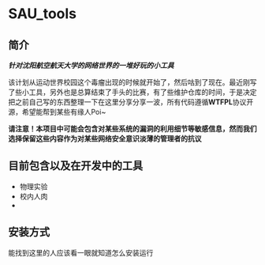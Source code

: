 # SAU_tools
## 简介

***针对沈阳航空航天大学的网络世界的一堆好玩的小工具***

该计划从运动世界校园这个毒瘤出现的时候就开始了，然后咕到了现在。最近刚写了些小工具，另外也是总算结束了手头的比赛，有了些维护仓库的时间，于是决定把之前自己写的东西整理一下在这里分享分享一波，所有代码遵循**WTFPL**协议开源，希望能帮到某些有缘人Poi~

**请注意！本项目中可能会包含对某些系统的漏洞的利用细节等敏感信息，然而我们选择保留这些内容作为对某些网络安全意识淡薄的管理者的抗议**
## 目前包含以及在开发中的工具
* 物理实验
* 校内人肉
*

## 安装方式
能找到这里的人应该看一眼就知道怎么安装运行

